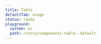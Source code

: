 ```yaml
---
title: Table
defaultTab: usage
status: ready
playground:
  system: ec
  path: /story/components-table--default
---
```


